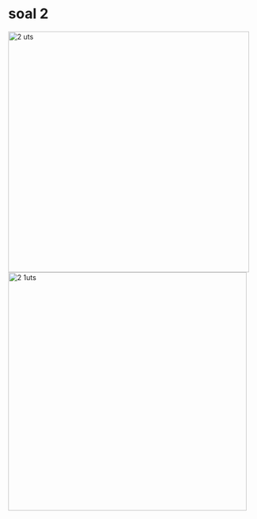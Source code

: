 <h1> soal 2</h1>
<img width="487" alt="2 uts" src="https://github.com/yurisaprilian/BASIS-DATA/assets/160213851/f4b27577-fc77-4436-b89c-64bbbace65d7">



<img width="482" alt="2 1uts" src="https://github.com/yurisaprilian/BASIS-DATA/assets/160213851/5e3422f0-6009-47ab-acb5-bc81ea444aa0">
